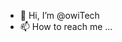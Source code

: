 - 👋 Hi, I’m @owiTech
- 📫 How to reach me ...

<!---
owiTech/owiTech is a ✨ special ✨ repository because its `README.md` (this file) appears on your GitHub profile.
You can click the Preview link to take a look at your changes.
--->
